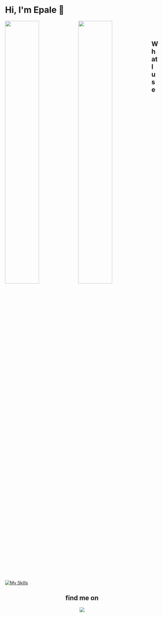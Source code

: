 # Hi, I'm Epale 👋




<img align="left" width="47%" src="https://github-readme-stats.vercel.app/api?username=imodoiepale&show_icons=true&theme=radical"/>
<img align="left" width="47%" src="https://github-readme-stats.vercel.app/api/top-langs/?username=imodoiepale&layout=compact"/>
<br><br>



<h2>What I use</h2>


[![My Skills](https://skillicons.dev/icons?i=html,css,js,bootstrap,python,django,git,github,firebase,heroku,mysql,selenium,svg,vscode&perline=6)](https://skillicons.dev)



<h2 align="center">find me on</h2>

<p align="center">
  <a href="https://epaleim.web.app/#contact">
    <img src="https://skillicons.dev/icons?i=twitter,linkedin,stackoverflow,discord" />
  </a>
</p>

